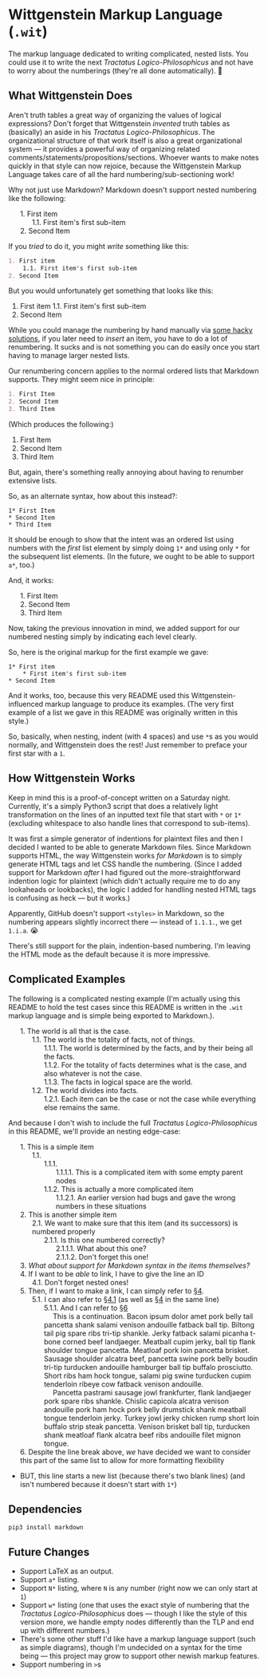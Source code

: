<style>
            ol.wit-nest {
                counter-reset: item
            }
            li.wit-item {
                display: block
            }
            li.wit-item:before {
                content: counters(item, ".") ". ";
                counter-increment: item
            }
            li.wit-collapsed:before {
                color: red;
            }
            ol.wit-nest p {
                display: inline;
            }
            .wit-hide {
                display: none;
            }
        </style>
# Wittgenstein Markup Language (`.wit`)
The markup language dedicated to writing complicated, nested lists. You could use it to write the next _Tractatus Logico-Philosophicus_ and not have to worry about the numberings (they're all done automatically). 🙂

## What Wittgenstein Does
Aren't truth tables a great way of organizing the values of logical expressions?
Don't forget that Wittgenstein _invented_ truth tables as (basically) an aside in his _Tractatus Logico-Philosophicus_. The organizational structure of that work itself is also a great organizational system — it provides a powerful way of organizing related comments/statements/propositions/sections. Whoever wants to make notes quickly in that style can now rejoice, because the Wittgenstein Markup Language takes care of all the hard numbering/sub-sectioning work!

Why not just use Markdown? Markdown doesn't support nested numbering like the following:

<ol class="wit-nest wit-root" markdown="1" id="witroot_1"><li class="wit-item" markdown="1" data-wit-content-id="t1_n1._content"><p>First item</p><ol class="wit-nest " markdown="1" id="t1_n1._content"><li class="wit-item" markdown="1" data-wit-content-id="t1_n1.1._content"><p>First item's first sub-item</p></li></ol></li><li class="wit-item" markdown="1" data-wit-content-id="t1_n2._content"><p>Second Item</p></li></ol>

If you _tried_ to do it, you might _write_ something like this:

```markdown
1. First item
    1.1. First item's first sub-item
2. Second Item
```

But you would unfortunately get something that looks like this:
1. First item
    1.1. First item's first sub-item
2. Second Item

While you could manage the numbering by hand manually via [some hacky solutions](https://meta.stackexchange.com/questions/85474/how-to-write-nested-numbered-lists), if you later need to _insert_ an item, you have to do a lot of renumbering. It sucks and is not something you can do easily once you start having to manage larger nested lists.

Our renumbering concern applies to the normal ordered lists that Markdown supports. They might seem nice in principle:
```markdown
1. First Item
2. Second Item
3. Third Item
```

(Which produces the following:)
1. First Item
2. Second Item
3. Third Item

But, again, there's something really annoying about having to renumber extensive lists.

So, as an alternate syntax, how about this instead?:
```wittgenstein
1* First Item
* Second Item
* Third Item
```
It should be enough to show that the intent was an ordered list using numbers with the _first_ list element by simply doing `1*` and using only `*` for the subsequent list elements. (In the future, we ought to be able to support `a*`, too.)

And, it works:

<ol class="wit-nest wit-root" markdown="1" id="witroot_2"><li class="wit-item" markdown="1" data-wit-content-id="t2_n1._content"><p>First Item</p></li><li class="wit-item" markdown="1" data-wit-content-id="t2_n2._content"><p>Second Item</p></li><li class="wit-item" markdown="1" data-wit-content-id="t2_n3._content"><p>Third Item</p></li></ol>

Now, taking the previous innovation in mind, we added support for our numbered nesting simply by indicating each level clearly.

So, here is the original markup for the first example we gave:
```wittgenstein
1* First item
    * First item's first sub-item
* Second Item
```

And it works, too, because this very README used this Wittgenstein-influenced markup language to produce its examples. (The very first example of a list we gave in this README was originally written in this style.)

So, basically, when nesting, indent (with 4 spaces) and use `*`s as you would normally, and Wittgenstein does the rest! Just remember to preface your first star with a `1`. 


## How Wittgenstein Works
Keep in mind this is a proof-of-concept written on a Saturday night. Currently, it's a simply Python3 script that does a relatively light transformation on the lines of an inputted text file that start with `*` or `1*` (excluding whitespace to also handle lines that correspond to sub-items).

It was first a simple generator of indentions for plaintext files and then I decided I wanted to be able to generate Markdown files. Since Markdown supports HTML, the way Wittgenstein works _for Markdown_ is to simply generate HTML tags and let CSS handle the numbering. (Since I added support for Markdown _after_ I had figured out the more-straightforward indention logic for plaintext (which didn't actually require me to do any lookaheads or lookbacks), the logic I added for handling nested HTML tags is confusing as heck — but it works.)

Apparently, GitHub doesn't support `<styles>` in Markdown, so the numbering appears slightly incorrect there — instead of `1.1.1.`, we get `1.i.a`. 😭 

There's still support for the plain, indention-based numbering. I'm leaving the HTML mode as the default because it is more impressive.


## Complicated Examples
The following is a complicated nesting example (I'm actually using this README to hold the test cases since this README is written in the `.wit` markup language and is simple being exported to Markdown.).

<ol class="wit-nest wit-root" markdown="1" id="witroot_3"><li class="wit-item" markdown="1" data-wit-content-id="t3_n1._content"><p>The world is all that is the case.</p><ol class="wit-nest " markdown="1" id="t3_n1._content"><li class="wit-item" markdown="1" data-wit-content-id="t3_n1.1._content"><p>The world is the totality of facts, not of things.</p><ol class="wit-nest " markdown="1" id="t3_n1.1._content"><li class="wit-item" markdown="1" data-wit-content-id="t3_n1.1.1._content"><p>The world is determined by the facts, and by their being all the facts.</p></li><li class="wit-item" markdown="1" data-wit-content-id="t3_n1.1.2._content"><p>For the totality of facts determines what is the case, and also whatever is not the case.</p></li><li class="wit-item" markdown="1" data-wit-content-id="t3_n1.1.3._content"><p>The facts in logical space are the world.</p></li></ol></li><li class="wit-item" markdown="1" data-wit-content-id="t3_n1.2._content"><p>The world divides into facts.</p><ol class="wit-nest " markdown="1" id="t3_n1.2._content"><li class="wit-item" markdown="1" data-wit-content-id="t3_n1.2.1._content"><p>Each item can be the case or not the case while everything else remains the same.</p></li></ol></ol></ol>

And because I don't wish to include the full _Tractatus Logico-Philosophicus_ in this README, we'll provide an nesting edge-case:

<ol class="wit-nest wit-root" markdown="1" id="witroot_4"><li class="wit-item" markdown="1" data-wit-content-id="t4_n1._content"><p>This is a simple item</p><ol class="wit-nest " markdown="1" id="t4_n1._content"><li class="wit-item" markdown="1" data-wit-content-id="t4_n1.1._content"><ol class="wit-nest " markdown="1" id="t4_n1.1._content"><li class="wit-item" markdown="1" data-wit-content-id="t4_n1.1.1._content"><ol class="wit-nest " markdown="1" id="t4_n1.1.1._content"><li class="wit-item" markdown="1" data-wit-content-id="t4_n1.1.1.1._content"><p>This is a complicated item with some empty parent nodes</p></li></ol></li><li class="wit-item" markdown="1" data-wit-content-id="t4_n1.1.2._content"><p>This is actually a more complicated item</p><ol class="wit-nest " markdown="1" id="t4_n1.1.2._content"><li class="wit-item" markdown="1" data-wit-content-id="t4_n1.1.2.1._content"><p>An earlier version had bugs and gave the wrong numbers in these situations</p></li></ol></li></ol></li></ol></li><li class="wit-item" markdown="1" data-wit-content-id="t4_n2._content"><p>This is another simple item</p><ol class="wit-nest " markdown="1" id="t4_n2._content"><li class="wit-item" markdown="1" data-wit-content-id="t4_n2.1._content"><p>We want to make sure that this item (and its successors) is numbered properly</p><ol class="wit-nest " markdown="1" id="t4_n2.1._content"><li class="wit-item" markdown="1" data-wit-content-id="t4_n2.1.1._content"><p>Is this one numbered correctly?</p><ol class="wit-nest " markdown="1" id="t4_n2.1.1._content"><li class="wit-item" markdown="1" data-wit-content-id="t4_n2.1.1.1._content"><p>What about this one?</p></li><li class="wit-item" markdown="1" data-wit-content-id="t4_n2.1.1.2._content"><p>Don't forget this one!</p></li></ol></li></ol></li></ol></li><li class="wit-item" markdown="1" data-wit-content-id="t4_n3._content"><p><em>What about support for Markdown syntax in the items themselves?</em></p></li><li class="wit-item" markdown="1" data-wit-content-id="t4_n4._content"><p><a name="id"></a>If I want to be <em>able</em> to link, I have to give the line an ID</p><ol class="wit-nest " markdown="1" id="t4_n4._content"><li class="wit-item" markdown="1" data-wit-content-id="t4_n4.1._content"><p><a name="nested_id"></a>Don't forget nested ones!</p></li></ol></li><li class="wit-item" markdown="1" data-wit-content-id="t4_n5._content"><p>Then, if I want to make a link, I can simply refer to <a href="#id">§4</a>.</p><ol class="wit-nest " markdown="1" id="t4_n5._content"><li class="wit-item" markdown="1" data-wit-content-id="t4_n5.1._content"><p>I can also refer to <a href="#nested_id">§4.1</a> (as well as <a href="#id">§4</a> in the same line)</p><ol class="wit-nest " markdown="1" id="t4_n5.1._content"><li class="wit-item" markdown="1" data-wit-content-id="t4_n5.1.1._content"><p>And I can refer to <a href="#forward_ref">§6</a></p><br />&emsp;        This is a continuation. Bacon ipsum dolor amet pork belly tail pancetta shank salami venison andouille fatback ball tip. Biltong tail pig spare ribs tri-tip shankle. Jerky fatback salami picanha t-bone corned beef landjaeger. Meatball cupim jerky, ball tip flank shoulder tongue pancetta. Meatloaf pork loin pancetta brisket. Sausage shoulder alcatra beef, pancetta swine pork belly boudin tri-tip turducken andouille hamburger ball tip buffalo prosciutto. Short ribs ham hock tongue, salami pig swine turducken cupim tenderloin ribeye cow fatback venison andouille.
<br />&emsp;        Pancetta pastrami sausage jowl frankfurter, flank landjaeger pork spare ribs shankle. Chislic capicola alcatra venison andouille pork ham hock pork belly drumstick shank meatball tongue tenderloin jerky. Turkey jowl jerky chicken rump short loin buffalo strip steak pancetta. Venison brisket ball tip, turducken shank meatloaf flank alcatra beef ribs andouille filet mignon tongue.
</li></ol></li></ol></li><li class="wit-item" markdown="1" data-wit-content-id="t4_n6._content"><p><a name="forward_ref"></a>Despite the line break above, <em>we</em> have decided we want to consider this part of the same list to allow for more formatting flexibility</p></li></ol>



* BUT, this line starts a new list (because there's two blank lines) (and isn't numbered because it doesn't start with `1*`)

## Dependencies
```
pip3 install markdown
```


## Future Changes
* Support LaTeX as an output.
* Support `a*` listing.
* Support `N*` listing, where `N` is any number (right now we can only start at `1`)
* Support `w*` listing (one that uses the exact style of numbering that the _Tractatus Logico-Philosophicus_ does — though I like the style of this version more, we handle empty nodes differently than the TLP and end up with different numbers.)
* There's some other stuff I'd like have a markup language support (such as simple diagrams), though I'm undecided on a syntax for the time being — this project may grow to support other newish markup features.
* Support numbering in `>`s
<script>
        var witItems = document.getElementsByClassName("wit-item");
        for (var i = 0; i < witItems.length; i++) {
            witItems[i].addEventListener("click", function(event) {
                if (event.target !== this && event.target.nodeName === 'A' && event.target.href) {
                    return;
                }
                var contentID = this.getAttribute('data-wit-content-id');
                var content = document.getElementById(contentID);
                if (content) {
                    this.classList.toggle("wit-collapsed");
                    content.classList.toggle("wit-hide");
                }
                event.stopPropagation();
            });
        }</script>